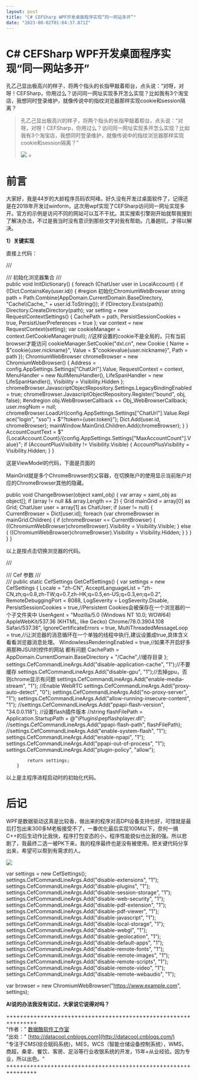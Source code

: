 ```yaml
---
layout: post
title: "C# CEFSharp WPF开发桌面程序实现“同一网站多开”"
date: "2023-08-02T01:04:37.871Z"
---
```

C# CEFSharp WPF开发桌面程序实现“同一网站多开”
===============================

孔乙己显出极高兴的样子，将两个指头的长指甲敲着柜台，点头说：“对呀，对呀！CEFSharp，你用过么？访问同一网址实现多开怎么实现？比如我有3个淘宝店，我想同时登录维护，就像传说中的指纹浏览器那样实现cookie和session隔离？

> 孔乙己显出极高兴的样子，将两个指头的长指甲敲着柜台，点头说：“对呀，对呀！CEFSharp，你用过么？访问同一网址实现多开怎么实现？比如我有3个淘宝店，我想同时登录维护，就像传说中的指纹浏览器那样实现cookie和session隔离？”
> 
> ![](https://img2023.cnblogs.com/blog/124467/202308/124467-20230801215420290-902583855.png) \>

前言
==

大家好，我是44岁的大龄程序员码农阿峰。好久没有开发过桌面软件了，记得还是在2018年开发过winform，这次用wpf实现了CEFSharp访问同一网址实现多开。官方的示例是访问不同的网站可以互不干扰。其实搜索引擎刚开始就帮我搜到了解决办法，不过是我当时没有意识到那些文字对我有帮助。几番趟坑，才得以解决。

**1）关键实现**

直接上代码：

/// <summary>
        /// 初始化浏览器集合
        /// </summary>
        public void InitDictionary()
        {
            foreach (ChatUser user in LocalAccount)
            {
                if (!Dict.ContainsKey(user.id))
                {
                    #region 初始化ChromiumWebBrowser
                    string path = Path.Combine(AppDomain.CurrentDomain.BaseDirectory, "Cache\\\\Cache\_" + user.id.ToString());
                    if (!Directory.Exists(path))
                        Directory.CreateDirectory(path);
                    var setting = new RequestContextSettings()
                    {
                        CachePath \= path,
                        PersistSessionCookies \= true,
                        PersistUserPreferences \= true
                    };
                    var context = new RequestContext(setting);
                    var cookieManager = context.GetCookieManager(null);
                    //这样设置的cookie不是全局的，只有当前browser才能访问
                    cookieManager.SetCookie("dxl.cn", new Cookie
                    {
                        Name \= $"cookie{user.nickname}",
                        Value \= $"cookievalue{user.nickname}",
                        Path \= path
                    });
                    ChromiumWebBrowser chromeBrowser \= new ChromiumWebBrowser()
                    {
                        Address \= config.AppSettings.Settings\["ChatUrl"\].Value,
                        RequestContext \= context,
                        MenuHandler \= new NullMenuHandler(),
                        LifeSpanHandler \= new LifeSpanHandler(),
                        Visibility \= Visibility.Hidden
                    };
                    chromeBrowser.JavascriptObjectRepository.Settings.LegacyBindingEnabled \= true;
                    chromeBrowser.JavascriptObjectRepository.Register("bound", obj, false);
                    #endregion
                    obj.WebBrowserCallback += Obj\_WebBrowserCallback;
                    user.msgNum \= null;
                    chromeBrowser.LoadUrl(config.AppSettings.Settings\["ChatUrl"\].Value.Replace("login", "sso") + $"?token={user.token}");
                    Dict.Add(user.id, chromeBrowser);
                    mainWindow.MainGrid.Children.Add(chromeBrowser);
                }
            }
            AccountCountText \= $"{LocalAccount.Count}/{config.AppSettings.Settings\["MaxAccountCount"\].Value}";
            if (AccountPlusVisibility != Visibility.Visible)
            {
                AccountPlusVisibility \= Visibility.Hidden;
            }
        }

这是ViewModel的代码，下面是页面的

<Border Grid.Row="1" BorderBrush="Transparent" Background="#f0f0f0" BorderThickness="0" >
                <Grid x:Name="MainGrid"/>
            </Border>

MainGrid就是多个ChromeBrowser的父容器，在切换账户的使用显示当前账户对应的ChromeBrowser其他的隐藏。

 public void ChangeBrowser(object xaml\_obj)
        {
            var array = xaml\_obj as object\[\];
            if (array != null && array.Length == 2)
            {
                Grid mainGrid \= array\[0\] as Grid;
                ChatUser user \= array\[1\] as ChatUser;
                if (user != null)
                {
                    CurrentBrowser \= Dict\[user.id\];
                    foreach (var chromeBrowser in mainGrid.Children)
                    {
                        if (chromeBrowser == CurrentBrowser)
                        {
                            ((ChromiumWebBrowser)chromeBrowser).Visibility \= Visibility.Visible;
                        }
                        else
                        {
                            ((ChromiumWebBrowser)chromeBrowser).Visibility \= Visibility.Hidden;
                        }
                    }
                }
            }
        }

以上是按点击切换浏览器的代码。 

  /// <summary>
        /// Cef 参数
        /// </summary>
        /// <returns></returns>
        public static CefSettings GetCefSettings()
        {
            var settings = new CefSettings
            {
                Locale \= "zh-CN",
                AcceptLanguageList \= "zh-CN,zh;q=0.8,zh-TW;q=0.7,zh-HK;q=0.5,en-US;q=0.3,en;q=0.2",
                RemoteDebuggingPort \= 8088,
                LogSeverity \= LogSeverity.Disable,
                PersistSessionCookies \= true,//Persistent Cookies会被保存在一个浏览器的一个子文件夹中
                UserAgent = "Mozilla/5.0 (Windows NT 10.0; WOW64) AppleWebKit/537.36 (KHTML, like Gecko) Chrome/78.0.3904.108 Safari/537.36",
                IgnoreCertificateErrors \= true,
                MultiThreadedMessageLoop \= true,//让浏览器的消息循环在一个单独的线程中执行,建议设置成true,具体含义看看浏览器消息处理。
                WindowlessRenderingEnabled = true,//如果不开启好多用那种JSUI的控件的网站 都有问题
                CachePath = AppDomain.CurrentDomain.BaseDirectory + "/Cache",//缓存目录
            };
            settings.CefCommandLineArgs.Add("disable-application-cache", "1");//不要缓存
            settings.CefCommandLineArgs.Add("disable-gpu", "1");//去掉gpu，否则chrome显示有问题
            settings.CefCommandLineArgs.Add("enable-media-stream", "1"); //Enable WebRTC
            settings.CefCommandLineArgs.Add("proxy-auto-detect", "0");
            settings.CefCommandLineArgs.Add("no-proxy-server", "1");
            settings.CefCommandLineArgs.Add("allow-running-insecure-content", "1");
            //settings.CefCommandLineArgs.Add("ppapi-flash-version", "34.0.0.118"); //设置flash插件版本
            //string flashFilePath = Application.StartupPath + @"\\Plugins\\pepflashplayer.dll";
            //settings.CefCommandLineArgs.Add("ppapi-flash-path", flashFilePath);
            //settings.CefCommandLineArgs.Add("enable-system-flash", "1");
            settings.CefCommandLineArgs.Add("enable-npapi", "1");
            settings.CefCommandLineArgs.Add("ppapi-out-of-process", "1");
            settings.CefCommandLineArgs.Add("plugin-policy", "allow");

            return settings;
        }

以上是主程序进程启动时的初始化代码。

后记
==

WPF是数据驱动这真是比较香，做出来的程序对高DPI设备支持也好，可惜就是最后打包出来300多M老板接受不了，一番优化最后实现100M以下，奈何一搞C++的后生动作比我快，程序打包变态的小，程序性能貌似也比我的强。所以悲剧了，我最终二选一被PK下来，我的程序最终也是没有被使用。把关键代码分享出来，希望可以帮到有需求的人。

![](https://img2023.cnblogs.com/blog/124467/202308/124467-20230801225631843-1323073431.png)

var settings = new CefSettings();
settings.CefCommandLineArgs.Add("disable-extensions", "1");
settings.CefCommandLineArgs.Add("disable-plugins", "1");
settings.CefCommandLineArgs.Add("disable-session-storage", "1");
settings.CefCommandLineArgs.Add("disable-web-security", "1");
settings.CefCommandLineArgs.Add("disable-pdf-extension", "1");
settings.CefCommandLineArgs.Add("disable-pdf-viewer", "1");
settings.CefCommandLineArgs.Add("disable-javascript", "1");
settings.CefCommandLineArgs.Add("disable-local-storage", "1");
settings.CefCommandLineArgs.Add("disable-webgl", "1");
settings.CefCommandLineArgs.Add("disable-geolocation", "1");
settings.CefCommandLineArgs.Add("disable-default-apps", "1");
settings.CefCommandLineArgs.Add("disable-remote-fonts", "1");
settings.CefCommandLineArgs.Add("disable-remote-images", "1");
settings.CefCommandLineArgs.Add("disable-remote-scripts", "1");
settings.CefCommandLineArgs.Add("disable-remote-video", "1");
settings.CefCommandLineArgs.Add("disable-remote-webaudio", "1");  
  

var browser = new ChromiumWebBrowser("https://www.example.com", settings);

**AI说的办法我没有试过，大家说它说得对吗？**

+++++++++++++++++++++++++++++++++++++++++++++++++++++++++++++++  
"作者：" [数据酷软件工作室](http://www.cnblogs.com/magialmoon)  
"出处：" [http://datacool.cnblogs.com](http://datacool.cnblogs.com/)  
"专注于CMS(综合赋码系统)，MES，WCS（智能仓储设备控制系统），WMS，商超，桑拿、餐饮、客房、足浴等行业收银系统的开发，15年+从业经验。因为专业，所以出色。"  
+++++++++++++++++++++++++++++++++++++++++++++++++++++++++++++++